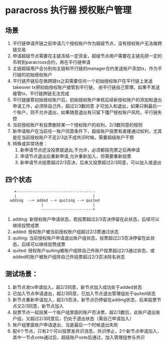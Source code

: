 # paracross 执行器 授权账户管理

## 场景
 1. 平行链申请开链之前申请几个授权账户作为超级节点，没有授权账户无法做跨链交易
 1. 申请超级节点需要在主链冻结一定资金，超级节点用户需要在主链先把一定的币转到paracross合约，再在平行链申请
 1. 主链超级用户会分别向主链和平行链的manager合约发送账户添加tx，作为平行链的初始授权账户
 1. 平行链开链后在做跨链tx之前需要任何一个初始授权账户在平行链上发送takeover tx把初始授权账户接管到平行链，
    由平行链自己管理，如果不发送接管tx，平行链跨链无法完成
 1. 平行链接管初始授权账户后，初始授权账户审核后续新授权账户的添加和退出申请工作，必须除自己外，超过2/3数同意
    才可加入和退出，如果只剩最后一个账户，则不允许退出，如果随意退出有只留下僵尸授权账户风险，平行链失控
 1. 当前授权账户有投票删除某一个授权账户的权利，2/3数同意的规则
 1. 新申请账户在当前任一账户同意条件下，超级账户投票有直接通过权利，尤其是在当前授权账户不足2/3达不成共识时候，需要超级账户干预
 1. 特殊或异常场景：
    1. 新申请节点还没投票就退出,不允许，必须都投完票之后再申请
    1. 申请节点退出后重新申请,允许重新加入，但需要重新投票
    1. 新申请节点投票超过2/3否决，后来又投票超过2/3同意，可以加入或退出   
    
## 四个状态
```
    +-----------------------------------
    |                                  |
  adding  --+ added --+ quiting --+ quited
                |                      |
                -----------------------+
``` 
  1. adding:  新授权账户申请状态，若投票超过2/3否决停留在此状态，后续可以继续投赞成票
  1. added:   授权账户被当前授权账户组超过2/3票通过状态
  1. quiting: 当前授权账户申请退出账户组状态，投票超过2/3否决停留在此状态，后续可以继续投赞成票
  1. quited:  授权账户quiting被账户组除自己外账户投票超过2/3通过状态，或added的账户被账户组除自己外投票超过2/3否决除名状态   
  
## 测试场景：
 1. 新节点发tx申请加入，超2/3同意，新节点加入成功处于added状态
 1. 已加入节点申请退出，超2/3同意，已加入节点退出管理组处于quited状态
 1. 新节点重新申请加入，超2/3否决，新节点仍停留在adding状态，后来投票节点又2/3同意，新节点加入
 1. 投票节点一起投某一个账户组里面的账户否决票，超2/3数后，此账户退出账户组，又超过2/3同意后，仍处于退出状态（需自己申请加入）
 1. 账户组里面账户申请退出，当是最后一个时候退出失败
 1. 配4个节点，只有2个可以投票发共识消息，共识停止，2个新节点申请加入，其中一节点vote通过后，超级账户vote后通过，加入管理组参与共识             